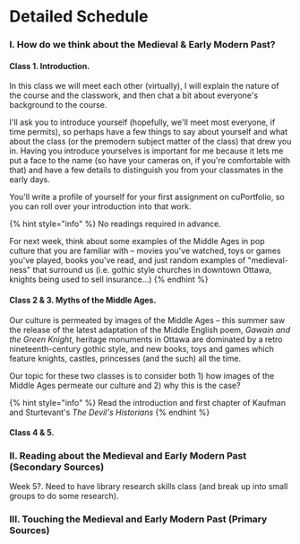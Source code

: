 # Detailed Schedule

### I. How do we think about the Medieval & Early Modern Past?

#### Class 1. Introduction. 

In this class we will meet each other \(virtually\), I will explain the nature of the course and the classwork, and then chat a bit about everyone's background to the course. 

I'll ask you to introduce yourself \(hopefully, we'll meet most everyone, if time permits\), so perhaps have a few things to say about yourself and what about the class \(or the premodern subject matter of the class\) that drew you in. Having you introduce yourselves is important for me because it lets me put a face to the name \(so have your cameras on, if you're comfortable with that\) and have a few details to distinguish you from your classmates in the early days. 

You'll write a profile of yourself for your first assignment on cuPortfolio, so you can roll over your introduction into that work. 

{% hint style="info" %}
No readings required in advance.

For next week, think about some examples of the Middle Ages in pop culture that you are familiar with – movies you've watched, toys or games you've played, books you've read, and just random examples of "medieval-ness" that surround us \(i.e. gothic style churches in downtown Ottawa, knights being used to sell insurance...\)
{% endhint %}

#### Class 2 & 3. Myths of the Middle Ages. 

Our culture is permeated by images of the Middle Ages – this summer saw the release of the latest adaptation of the Middle English poem, _Gawain and the Green Knight_, heritage monuments in Ottawa are dominated by a retro nineteenth-century gothic style, and new books, toys and games which feature knights, castles, princesses \(and the such\) all the time. 

Our topic for these two classes is to consider both 1\) how images of the Middle Ages permeate our culture and 2\) why this is the case?

{% hint style="info" %}
Read the introduction and first chapter of Kaufman and Sturtevant's _The Devil's Historians_
{% endhint %}

#### Class 4 & 5. 

### II. Reading about the Medieval and Early Modern Past \(Secondary Sources\)

Week 5?. Need to have library research skills class \(and break up into small groups to do some research\). 

### III. Touching the Medieval and Early Modern Past \(Primary Sources\)

